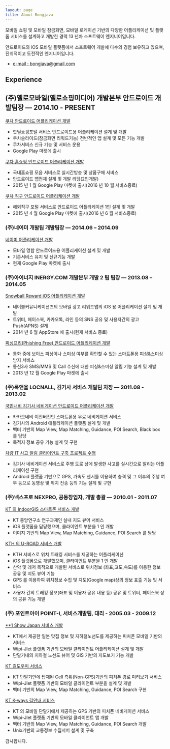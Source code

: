 ```yaml
---
layout: page
title: About Bongjava
---
```


<p class="message">
  모바일 쇼핑 및 모바일 잠금화면, 모바일 로케이션 기반의 다양한 어플리케이션 및 플랫폼 서비스를 설계하고 개발한 경력 13 년차 소프트웨어 엔지니어입니다.
</p>

안드로이드와 iOS 모바일 플랫폼에서 소프트웨어 개발에 다수의 경험 보유하고 있으며, 진취적이고 도전적인 엔지니어입니다.

* [e-mail : bongjava@gmail.com](mailto:bongjava@gmail.com)

## Experience

## (주)옐로모바일(옐로쇼핑미디어) 개발본부 안드로이드 개발팀장 — 2014.10 - PRESENT

<p class="message">
  <u>쿠차 안드로이드 어플리케이션 개발</u><br>

  - 핫딜쇼핑포털 서비스 안드로이드용 어플리케이션 설계 및 개발<br>
  - 쿠차슬라이드(잠금화면 리워드기능) 전반적인 앱 설계 및 모든 기능 개발<br>
  - 쿠차서비스 신규 기능 및 서비스 운용<br>
  - Google Play 마켓에 출시<br>

  <u>쿠차 홈쇼핑 안드로이드 어플리케이션 개발</u><br>

  - 국내홈쇼핑 모음 서비스로 실시간방송 및 상품구매 서비스<br>
  - 안드로이드 앱전체 설계 및 개발 리딩(2인개발)<br>
  - 2015 년 1 월 Google Play 마켓에 출시(2016 년 10 월 서비스종료) <br>

  <u>쿠차 직구 안드로이드 어플리케이션 개발</u><br>

  - 해외직구 포털 서비스로 안드로이드 어플리케이션 1인 설계 및 개발<br>
  - 2015 년 4 월 Google Play 마켓에 출시(2016 년 6 월 서비스종료)<br>
</p>


### (주)네이미 개발팀 개발팀장 — 2014.06 – 2014.09

<p class="message">
  <u>네이미 어플리케이션 개발</u><br>

  - 모바일 명함 안드로이드용 어플리케이션 설계 및 개발<br>
  - 기존서비스 유지 및 신규기능 개발<br>
  - 현재 Google Play 마켓에 출시<br>
</p>


### (주)아이너지 INERGY.COM 개발본부 개발 2 팀 팀장 — 2013.08 – 2014.05

<p class="message">
  <u>Snowball Reward iOS 어플리케이션 개발</u><br>

  - 네이블커뮤니케이션즈의 모바일 광고 리워드앱의 iOS 용 어플리케이션 설계 및 개발<br>
  - 트위터, 페이스북, 카카오톡, 라인 등의 SNS 공유 및 사용자간의 광고 Push(APNS) 설계<br>
  - 2014 년 6 월 AppStore 에 출시(현재 서비스 종료) <br>

  <u>피싱프리(Phishing Free) 안드로이드 어플리케이션 개발</u><br>

  - 통화 중에 보이스 피싱이나 스미싱 여부를 확인할 수 있는 스마트폰용 피싱&스미싱 방지 서비스<br>
  - 통신3사 SMS/MMS 및 Call 수신에 대한 피싱&스미싱 알림 기능 설계 및 개발 <br>
  - 2013 년 12 월 Google Play 마켓에 출시<br>
</p>


### (주)록앤올 LOCNALL, 김기사 서비스 개발팀 차장 — 2011.08 - 2013.02

<p class="message">
  <u>국민내비 김기사 네비게이션 안드로이드 어플리케이션 개발</u><br>

  - 카카오네비 이전버전인 스마트폰용 무료 네비게이션 서비스<br>
  - 김기사의 Android 애플리케이션 플랫폼 설계 및 개발<br>
  - 벡터 기반의 Map View, Map Matching, Guidance, POI Search, Black box 를 담당<br>
  - 목적지 정보 공유 기능 설계 및 구현<br>

  <u>차량 IT 사고 알림 클라이언트 구축 프로젝트 수행</u><br>

  - 김기사 네비게이션 서비스로 주행 도로 상에 발생한 사고를 실시간으로 알리는 어플리케이션 구현<br>
  - Android 플랫폼 기반으로 GPS, 가속도 센서를 이용하여 충격 및 그 이후의 주행 여부 등으로 동영상 및 위치 전송 등의 기능 설계 및 구현<br>
</p>


### (주)넥스프로 NEXPRO, 공동창업자, 개발 총괄 — 2010.01 - 2011.07

<p class="message">
  <u>KT 의 IndoorGIS 스마트존 서비스 개발</u><br>

  - KT 중앙연구소 연구과제인 실내 지도 뷰어 서비스<br>
  - iOS 플랫폼을 담당했으며, 클라이언트 부분을 1 인 개발<br>
  - 이미지 기반의 Map View, Map Matching, Guidance, POI Search 를 담당<br>

  <u>KTH 의 U-ROAD 서비스 개발</u><br>

  - KTH 서비스로 위치 트래킹 서비스를 제공하는 어플리케이션<br>
  - iOS 플랫폼으로 개발했으며, 클라이언트 부분을 1 인 개발<br>
  - 산악 및 레저 목적으로 개발된 서비스로 위치정보 (좌표,고도,속도)를 이용한 정보 공유 및 지도 뷰어 기능<br>
  - GPS 를 이용하여 위치정보 수집 및 지도(Google map)상의 정보 표출 기능 및 서비스<br>
  - 사용자 간의 트래킹 정보(좌표 및 이용자 공유 내용 등) 공유 및 트위터, 페이스북 상의 공유 기능 개발<br>
</p>


### (주) 포인트아이 POINT-I, 서비스개발팀, 대리 - 2005.03 - 2009.12

<p class="message">
  <u>**1 Show Japan 서비스 개발</u><br>

  - KT에서 제공한 일본 맛집 정보 및 지하철노선도를 제공하는 피처폰 모바일 기반의 서비스<br>
  - Wipi-Jlet 플랫폼 기반의 모바일 클라이언트 어플리케이션 설계 및 개발<br>
  - 단말기내의 지하철 노선도 뷰어 및 GIS 기반의 지도보기 기능 개발 <br>

  <u>KT 길도우미 서비스</u><br>

  - KT 단말기안에 탑재된 Cell 측위(Non-GPS)기반의 피처폰 경로 미리보기 서비스<br>
  - Wipi-Jlet 플랫폼 기반의 모바일 클라이언트 부분을 설계 및 개발<br>
  - 벡터 기반의 Map View, Map Matching, Guidance, POI Search 구현 <br>

  <u>KT K-ways 길안내 서비스</u><br>

  - KT 의 모바일 단말기에서 제공하는 GPS 기반의 피처폰 네비게이션 서비스<br>
  - Wipi-Jlet 플랫폼 기반의 모바일 클라이언트 앱 개발<br>
  - 벡터 기반의 Map View, Map Matching, Guidance, POI Search 개발<br>
  - Unix기반의 교통정보 수집서버 설계 및 구축<br>
</p>


감사합니다.